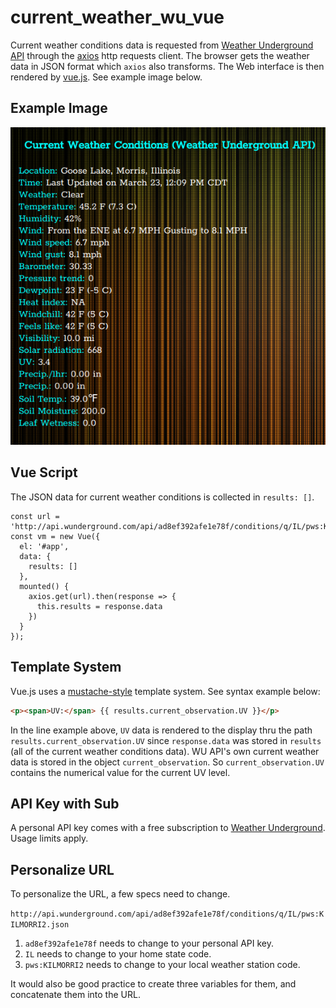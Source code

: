 # current_weather_wu_vue

Current weather conditions data is requested from [Weather Underground API](https://www.wunderground.com/weather/api/) through the [axios](https://www.npmjs.com/package/axios) http requests client. The browser gets the weather data in JSON format which `axios` also transforms. The Web interface is then rendered by [vue.js](https://vuejs.org/). See example image below.

## Example Image

![example]

## Vue Script

The JSON data for current weather conditions is collected in `results: []`.

```node
const url = 'http://api.wunderground.com/api/ad8ef392afe1e78f/conditions/q/IL/pws:KILMORRI2.json'
const vm = new Vue({
  el: '#app',
  data: {
    results: []
  },
  mounted() {
    axios.get(url).then(response => {
      this.results = response.data
    })
  }
});
```

## Template System

Vue.js uses a [mustache-style](https://en.wikipedia.org/wiki/Mustache_(template_system)) template system. See syntax example below:

```html
<p><span>UV:</span> {{ results.current_observation.UV }}</p>
```

In the line example above, `UV` data is rendered to the display thru the path `results.current_observation.UV` since `response.data` was stored in `results` (all of the current weather conditions data). WU API's own current weather data is stored in the object `current_observation`. So `current_observation.UV` contains the numerical value for the current UV level.

## API Key with Sub

A personal API key comes with a free subscription to [Weather Underground](https://www.wunderground.com/). Usage limits apply.

## Personalize URL

To personalize the URL, a few specs need to change.

`http://api.wunderground.com/api/ad8ef392afe1e78f/conditions/q/IL/pws:KILMORRI2.json`

1. `ad8ef392afe1e78f` needs to change to your personal API key.
2. `IL` needs to change to your home state code.
3. `pws:KILMORRI2` needs to change to your local weather station code.

It would also be good practice to create three variables for them, and concatenate them into the URL.

[example]: example.png "Weather App Example"
